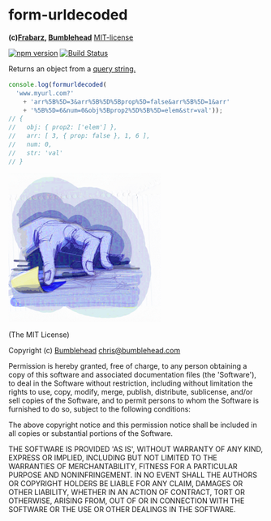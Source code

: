form-urldecoded
===============
**(c)[Frabarz][1], [Bumblehead][0]** [MIT-license](#license)

[![npm version](https://badge.fury.io/js/form-urldecoded.svg)](https://badge.fury.io/js/form-urldecoded) [![Build Status](https://github.com/iambumblehead/form-urldecoded/workflows/nodejs-ci/badge.svg)][2]


Returns an object from a [query string.][2]
``` javascript
console.log(formurldecoded(
  'www.myurl.com?'
    + 'arr%5B%5D=3&arr%5B%5D%5Bprop%5D=false&arr%5B%5D=1&arr'
    + '%5B%5D=6&num=0&obj%5Bprop2%5D%5B%5D=elem&str=val'));
// {
//   obj: { prop2: ['elem'] },
//   arr: [ 3, { prop: false }, 1, 6 ],
//   num: 0,
//   str: 'val'
// }
```

[0]: http://www.bumblehead.com                            "bumblehead"
[1]: https://frabarz.cl/                                     "frabarz"
[2]: https://github.com/iambumblehead/form-urldecoded     "urldecoded"

![scrounge](https://github.com/iambumblehead/scroungejs/raw/main/img/hand.png)

(The MIT License)

Copyright (c) [Bumblehead][0] <chris@bumblehead.com>

Permission is hereby granted, free of charge, to any person obtaining a copy of this software and associated documentation files (the 'Software'), to deal in the Software without restriction, including without limitation the rights to use, copy, modify, merge, publish, distribute, sublicense, and/or sell copies of the Software, and to permit persons to whom the Software is furnished to do so, subject to the following conditions:

The above copyright notice and this permission notice shall be included in all copies or substantial portions of the Software.

THE SOFTWARE IS PROVIDED 'AS IS', WITHOUT WARRANTY OF ANY KIND, EXPRESS OR IMPLIED, INCLUDING BUT NOT LIMITED TO THE WARRANTIES OF MERCHANTABILITY, FITNESS FOR A PARTICULAR PURPOSE AND NONINFRINGEMENT. IN NO EVENT SHALL THE AUTHORS OR COPYRIGHT HOLDERS BE LIABLE FOR ANY CLAIM, DAMAGES OR OTHER LIABILITY, WHETHER IN AN ACTION OF CONTRACT, TORT OR OTHERWISE, ARISING FROM, OUT OF OR IN CONNECTION WITH THE SOFTWARE OR THE USE OR OTHER DEALINGS IN THE SOFTWARE.
